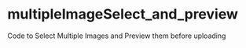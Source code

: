 # multipleImageSelect_and_preview

Code to Select Multiple Images and Preview them before uploading

